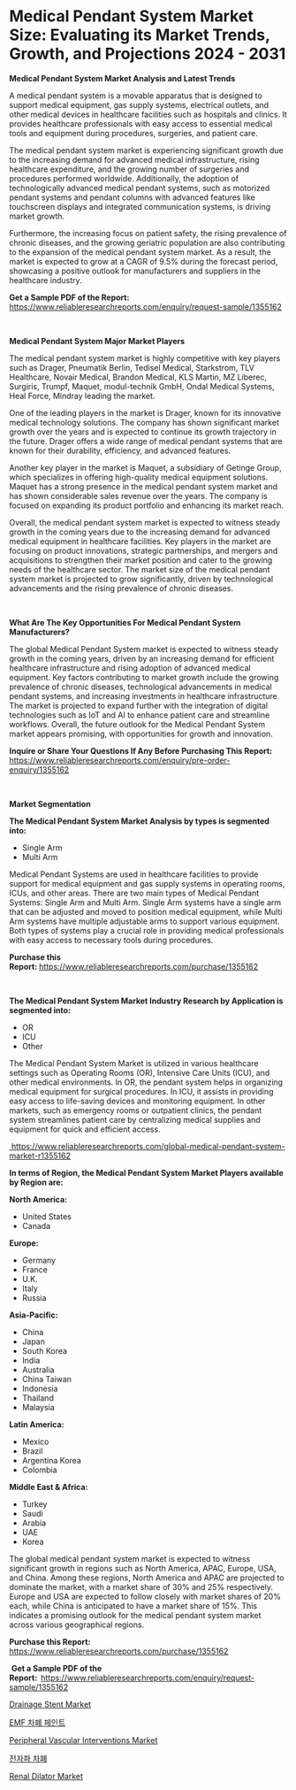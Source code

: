 <p><h1>Medical Pendant System Market Size: Evaluating its Market Trends, Growth, and Projections 2024 - 2031</h1></p><p><strong>Medical Pendant System Market Analysis and Latest Trends</strong></p>
<p><p>A medical pendant system is a movable apparatus that is designed to support medical equipment, gas supply systems, electrical outlets, and other medical devices in healthcare facilities such as hospitals and clinics. It provides healthcare professionals with easy access to essential medical tools and equipment during procedures, surgeries, and patient care.</p><p>The medical pendant system market is experiencing significant growth due to the increasing demand for advanced medical infrastructure, rising healthcare expenditure, and the growing number of surgeries and procedures performed worldwide. Additionally, the adoption of technologically advanced medical pendant systems, such as motorized pendant systems and pendant columns with advanced features like touchscreen displays and integrated communication systems, is driving market growth.</p><p>Furthermore, the increasing focus on patient safety, the rising prevalence of chronic diseases, and the growing geriatric population are also contributing to the expansion of the medical pendant system market. As a result, the market is expected to grow at a CAGR of 9.5% during the forecast period, showcasing a positive outlook for manufacturers and suppliers in the healthcare industry.</p></p>
<p><strong>Get a Sample PDF of the Report:&nbsp;</strong> <a href="https://www.reliableresearchreports.com/enquiry/request-sample/1355162">https://www.reliableresearchreports.com/enquiry/request-sample/1355162</a></p>
<p>&nbsp;</p>
<p><strong>Medical Pendant System Major Market Players</strong></p>
<p><p>The medical pendant system market is highly competitive with key players such as Drager, Pneumatik Berlin, Tedisel Medical, Starkstrom, TLV Healthcare, Novair Medical, Brandon Medical, KLS Martin, MZ Liberec, Surgiris, Trumpf, Maquet, modul-technik GmbH, Ondal Medical Systems, Heal Force, Mindray leading the market.</p><p>One of the leading players in the market is Drager, known for its innovative medical technology solutions. The company has shown significant market growth over the years and is expected to continue its growth trajectory in the future. Drager offers a wide range of medical pendant systems that are known for their durability, efficiency, and advanced features.</p><p>Another key player in the market is Maquet, a subsidiary of Getinge Group, which specializes in offering high-quality medical equipment solutions. Maquet has a strong presence in the medical pendant system market and has shown considerable sales revenue over the years. The company is focused on expanding its product portfolio and enhancing its market reach.</p><p>Overall, the medical pendant system market is expected to witness steady growth in the coming years due to the increasing demand for advanced medical equipment in healthcare facilities. Key players in the market are focusing on product innovations, strategic partnerships, and mergers and acquisitions to strengthen their market position and cater to the growing needs of the healthcare sector. The market size of the medical pendant system market is projected to grow significantly, driven by technological advancements and the rising prevalence of chronic diseases.</p></p>
<p>&nbsp;</p>
<p><strong>What Are The Key Opportunities For Medical Pendant System Manufacturers?</strong></p>
<p><p>The global Medical Pendant System market is expected to witness steady growth in the coming years, driven by an increasing demand for efficient healthcare infrastructure and rising adoption of advanced medical equipment. Key factors contributing to market growth include the growing prevalence of chronic diseases, technological advancements in medical pendant systems, and increasing investments in healthcare infrastructure. The market is projected to expand further with the integration of digital technologies such as IoT and AI to enhance patient care and streamline workflows. Overall, the future outlook for the Medical Pendant System market appears promising, with opportunities for growth and innovation.</p></p>
<p><strong>Inquire or Share Your Questions If Any Before Purchasing This Report:</strong> <a href="https://www.reliableresearchreports.com/enquiry/pre-order-enquiry/1355162">https://www.reliableresearchreports.com/enquiry/pre-order-enquiry/1355162</a></p>
<p>&nbsp;</p>
<p><strong>Market Segmentation</strong></p>
<p><strong>The Medical Pendant System Market Analysis by types is segmented into:</strong></p>
<p><ul><li>Single Arm</li><li>Multi Arm</li></ul></p>
<p><p>Medical Pendant Systems are used in healthcare facilities to provide support for medical equipment and gas supply systems in operating rooms, ICUs, and other areas. There are two main types of Medical Pendant Systems: Single Arm and Multi Arm. Single Arm systems have a single arm that can be adjusted and moved to position medical equipment, while Multi Arm systems have multiple adjustable arms to support various equipment. Both types of systems play a crucial role in providing medical professionals with easy access to necessary tools during procedures.</p></p>
<p><strong>Purchase this Report:&nbsp;</strong><a href="https://www.reliableresearchreports.com/purchase/1355162">https://www.reliableresearchreports.com/purchase/1355162</a></p>
<p>&nbsp;</p>
<p><strong>The Medical Pendant System Market Industry Research by Application is segmented into:</strong></p>
<p><ul><li>OR</li><li>ICU</li><li>Other</li></ul></p>
<p><p>The Medical Pendant System Market is utilized in various healthcare settings such as Operating Rooms (OR), Intensive Care Units (ICU), and other medical environments. In OR, the pendant system helps in organizing medical equipment for surgical procedures. In ICU, it assists in providing easy access to life-saving devices and monitoring equipment. In other markets, such as emergency rooms or outpatient clinics, the pendant system streamlines patient care by centralizing medical supplies and equipment for quick and efficient access.</p></p>
<p><a href="https://www.reliableresearchreports.com/global-medical-pendant-system-market-r1355162">&nbsp;https://www.reliableresearchreports.com/global-medical-pendant-system-market-r1355162</a></p>
<p><strong>In terms of Region, the Medical Pendant System Market Players available by Region are:</strong></p>
<p>
    <p> <strong> North America: </strong>
        <ul>
            <li>United States</li>
            <li>Canada</li>
        </ul>
        </p> 
    <p> <strong> Europe: </strong>
        <ul>
            <li>Germany</li>
            <li>France</li>
            <li>U.K.</li>
            <li>Italy</li>
            <li>Russia</li>
        </ul>
        </p> 
    <p> <strong> Asia-Pacific: </strong>
        <ul>
            <li>China</li>
            <li>Japan</li>
            <li>South Korea</li>
            <li>India</li>
            <li>Australia</li>
            <li>China Taiwan</li>
            <li>Indonesia</li>
            <li>Thailand</li>
            <li>Malaysia</li>
        </ul>
        </p> 
    <p> <strong> Latin America: </strong>
        <ul>
            <li>Mexico</li>
            <li>Brazil</li>
            <li>Argentina Korea</li>
            <li>Colombia</li>
        </ul>
        </p> 
    <p> <strong> Middle East & Africa: </strong>
        <ul>
            <li>Turkey</li>
            <li>Saudi</li>
            <li>Arabia</li>
            <li>UAE</li>
            <li>Korea</li>
        </ul>
    </p>
    </p>
<p><p>The global medical pendant system market is expected to witness significant growth in regions such as North America, APAC, Europe, USA, and China. Among these regions, North America and APAC are projected to dominate the market, with a market share of 30% and 25% respectively. Europe and USA are expected to follow closely with market shares of 20% each, while China is anticipated to have a market share of 15%. This indicates a promising outlook for the medical pendant system market across various geographical regions.</p></p>
<p><strong>Purchase this Report: </strong><a href="https://www.reliableresearchreports.com/purchase/1355162">https://www.reliableresearchreports.com/purchase/1355162</a></p>
<p>&nbsp;<strong>Get a Sample PDF of the Report:&nbsp;&nbsp;</strong><a href="https://www.reliableresearchreports.com/enquiry/request-sample/1355162">https://www.reliableresearchreports.com/enquiry/request-sample/1355162</a></p>
<p><strong></strong></p>
<p><p><a href="https://github.com/jodemen/Market-Research-Report-List-4/blob/main/drainage-stent-market.md">Drainage Stent Market</a></p><p><a href="https://github.com/nhaiquang84/Market-Research-Report-List-2/blob/main/827112475504.md">EMF 차폐 페인트</a></p><p><a href="https://github.com/marloy8/Market-Research-Report-List-5/blob/main/peripheral-vascular-interventions-market.md">Peripheral Vascular Interventions Market</a></p><p><a href="https://github.com/gambitz1998/Market-Research-Report-List-2/blob/main/654905275503.md">전자파 차폐</a></p><p><a href="https://github.com/RyleeBauch2023/Market-Research-Report-List-2/blob/main/renal-dilator-market.md">Renal Dilator Market</a></p></p>